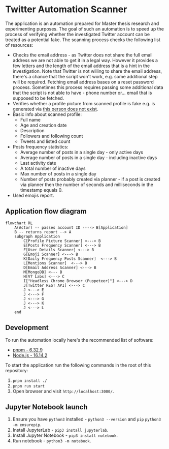 # Twitter Automation Scanner

The application is an automation prepared for Master thesis research and experimenting purposes. The goal of such an automation is to speed up the process of verifying whether the investigated Twitter account can be treated as a potential fake. The scanning process checks the following list of resources:

* Checks the email address - as Twitter does not share the full email address we are not able to get it in a legal way. However it provides a few letters and the length of the email address that is a hint in the investigation. Note that Twitter is not willing to share the email address, there's a chance that the script won't work, e.g. some additional step will be required. Fetching email address bases on a reset password process. Sometimes this process requires passing some additional data that the script is not able to have - phone number or... email that is supposed to be fetched. 
* Verifies whether a profile picture from scanned profile is fake e.g. is generated via [this person does not exist](https://thispersondoesnotexist.com/).
* Basic info about scanned profile:
  * Full name
  * Age and creation date
  * Description
  * Followers and following count
  * Tweets and listed count
* Posts frequency statistics:
  * Average number of posts in a single day - only active days
  * Average number of posts in a single day - including inactive days
  * Last activity date
  * A total number of inactive days
  * Max number of posts in a single day
  * Number of posts probably created via planner - if a post is created via planner then the number of seconds and milliseconds in the timestamp equals 0.
* Used emojis report.

## Application flow diagram

```mermaid
flowchart RL
    A(Actor) -- passes account ID ----> B[Application]
    B -- returns report --> A
    subgraph Application
        C[Profile Picture Scanner] <---> B
        E[Posts Frequency Scanner] <---> B
        F[User Details Scanner] <---> B
        G[Emoji Scanner] <---> B
        K[Daily Frequency Posts Scanner]  <---> B
        L[Mentions Scanner]  <---> B
        D[Email Address Scanner] <---> B
        M[MongoDB] <--- B
        H[V7 Labs] <---> C
        I["Headless Chrome Browser (Puppeteer)"] <---> D
        J[Twitter REST API] <---> C
        J <---> E
        J <---> F
        J <---> G
        J <---> K
        J <---> L
    end
```

## Development

To run the automation locally here's the recommended list of software:
* [pnpm - 6.32.9](https://pnpm.io/)
* [Node.js - 16.14.2](https://nodejs.org/en/)

To start the application run the following commands in the root of this repository:
1. `pnpm install ./`
2. `pnpm run start`
3. Open browser and visit `http://localhost:3000/`.

## Jupyter Notebook launch

1. Ensure you have `python3` installed - `python3 --version` and `pip` `python3 -m ensurepip`.
2. Install JupyterLab - `pip3 install jupyterlab`.
3. Install Jupyter Notebook - `pip3 install notebook`.
4. Run notebook - `python3 -m notebook`.



